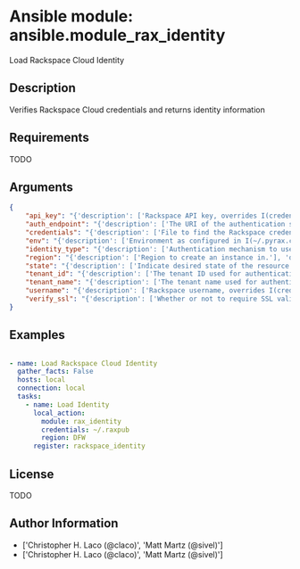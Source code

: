 # Ansible module: ansible.module_rax_identity


Load Rackspace Cloud Identity

## Description

Verifies Rackspace Cloud credentials and returns identity information

## Requirements

TODO

## Arguments

``` json
{
    "api_key": "{'description': ['Rackspace API key, overrides I(credentials).'], 'aliases': ['password']}",
    "auth_endpoint": "{'description': ['The URI of the authentication service.'], 'default': 'https://identity.api.rackspacecloud.com/v2.0/', 'version_added': 1.5}",
    "credentials": "{'description': ['File to find the Rackspace credentials in. Ignored if I(api_key) and I(username) are provided.'], 'aliases': ['creds_file']}",
    "env": "{'description': ['Environment as configured in I(~/.pyrax.cfg), see U(https://github.com/rackspace/pyrax/blob/master/docs/getting_started.md#pyrax-configuration).'], 'version_added': 1.5}",
    "identity_type": "{'description': ['Authentication mechanism to use, such as rackspace or keystone.'], 'default': 'rackspace', 'version_added': 1.5}",
    "region": "{'description': ['Region to create an instance in.'], 'default': 'DFW'}",
    "state": "{'description': ['Indicate desired state of the resource'], 'choices': ['present', 'absent'], 'default': 'present', 'required': False}",
    "tenant_id": "{'description': ['The tenant ID used for authentication.'], 'version_added': 1.5}",
    "tenant_name": "{'description': ['The tenant name used for authentication.'], 'version_added': 1.5}",
    "username": "{'description': ['Rackspace username, overrides I(credentials).']}",
    "verify_ssl": "{'description': ['Whether or not to require SSL validation of API endpoints.'], 'version_added': 1.5}",
}
```

## Examples


``` yaml

- name: Load Rackspace Cloud Identity
  gather_facts: False
  hosts: local
  connection: local
  tasks:
    - name: Load Identity
      local_action:
        module: rax_identity
        credentials: ~/.raxpub
        region: DFW
      register: rackspace_identity

```

## License

TODO

## Author Information
  - ['Christopher H. Laco (@claco)', 'Matt Martz (@sivel)']
  - ['Christopher H. Laco (@claco)', 'Matt Martz (@sivel)']
